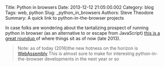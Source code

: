 Title: Python in browsers
Date: 2013-12-12 21:05:00.002
Category: blog
Tags: web, python
Slug: _python_in_browsers
Authors: Steve Theodore
Summary: A quick link to python-in-the-browser projects

In case folks are wondering about the tantalizing prospect of running python in browser (as an alternative to or escape from JavaScript) [this is a great roundup ](http://stromberg.dnsalias.org/~strombrg/pybrowser/python-browser.html)of where things sit as of now (late 2013).

> Note: as of today (2016)the new hotness on the horizon is [WebAssembly](https://hacks.mozilla.org/2015/12/compiling-to-webassembly-its-happening/) This is almost sure to make for interestng python-in-the-browser developments in the next year or so

